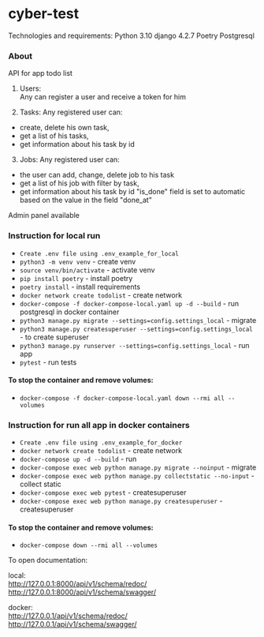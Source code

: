 # cyber-test

Technologies and requirements:
Python 3.10
django 4.2.7
Poetry
Postgresql

### About

API for app todo list

1) Users:  
Any can register a user and receive a token for him

2) Tasks: 
Any registered user can:  
- create, delete his own task, 
- get a list of  his tasks, 
- get information about his task by id  

3) Jobs: 
Any registered user can:
- the user can add, change, delete job to his task
- get a list of  his job with filter by task, 
- get information about his task by id
"is_done" field is set to automatic based on the value in the field "done_at"

Admin panel available

### Instruction for local run
* `Create .env file using .env_example_for_local`
* `python3 -m venv venv` - create venv 
* `source venv/bin/activate` - activate venv  
* `pip install poetry` - install poetry
* `poetry install` - install requirements
* `docker network create todolist` - create network
* `docker-compose -f docker-compose-local.yaml up -d --build` - run 
  postgresql in docker container
* `python3 manage.py migrate --settings=config.settings_local` - migrate
* `python3 manage.py createsuperuser --settings=config.settings_local` - to create superuser
* `python3 manage.py runserver --settings=config.settings_local` - run app
* `pytest` - run tests

#### To stop the container and remove volumes:

* `docker-compose -f docker-compose-local.yaml down --rmi all --volumes`

### Instruction for run all app in docker containers

* `Create .env file using .env_example_for_docker`
* `docker network create todolist` - create network
* `docker-compose up -d --build` - run
* `docker-compose exec web python manage.py migrate --noinput` - migrate
* `docker-compose exec web python manage.py collectstatic --no-input` - 
  collect static
* `docker-compose exec web pytest` - createsuperuser
* `docker-compose exec web python manage.py createsuperuser` - createsuperuser


#### To stop the container and remove volumes:

* `docker-compose down --rmi all --volumes`

To open documentation:

local:  
http://127.0.0.1:8000/api/v1/schema/redoc/  
http://127.0.0.1:8000/api/v1/schema/swagger/  

docker:  
http://127.0.0.1/api/v1/schema/redoc/  
http://127.0.0.1/api/v1/schema/swagger/  
